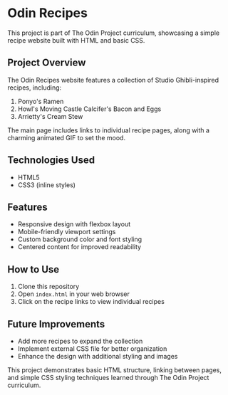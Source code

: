 # Odin Recipes

This project is part of The Odin Project curriculum, showcasing a simple recipe website built with HTML and basic CSS.

## Project Overview

The Odin Recipes website features a collection of Studio Ghibli-inspired recipes, including:

1. Ponyo's Ramen
2. Howl's Moving Castle Calcifer's Bacon and Eggs
3. Arrietty's Cream Stew

The main page includes links to individual recipe pages, along with a charming animated GIF to set the mood.

## Technologies Used

- HTML5
- CSS3 (inline styles)

## Features

- Responsive design with flexbox layout
- Mobile-friendly viewport settings
- Custom background color and font styling
- Centered content for improved readability

## How to Use

1. Clone this repository
2. Open `index.html` in your web browser
3. Click on the recipe links to view individual recipes

## Future Improvements

- Add more recipes to expand the collection
- Implement external CSS file for better organization
- Enhance the design with additional styling and images

This project demonstrates basic HTML structure, linking between pages, and simple CSS styling techniques learned through The Odin Project curriculum.
